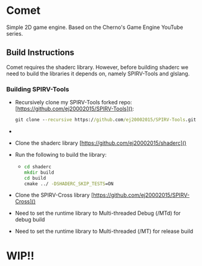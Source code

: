 # Comet
Simple 2D game engine. Based on the Cherno's Game Engine YouTube series.

## Build Instructions

Comet requires the shaderc library. However, before building shaderc we need to build the libraries it depends on, namely SPIRV-Tools and glslang.

### Building SPIRV-Tools

- Recursively clone my SPIRV-Tools forked repo: [https://github.com/ej20002015/SPIRV-Tools]():
  ```bat
  git clone --recursive https://github.com/ej20002015/SPIRV-Tools.git
  ```
- 

- Clone the shaderc library [https://github.com/ej20002015/shaderc]()
- Run the following to build the library:
  - ```bat
    cd shaderc
    mkdir build
    cd build 
    cmake ../ -DSHADERC_SKIP_TESTS=ON
    ```
- Clone the SPIRV-Cross library [https://github.com/ej20002015/SPIRV-Cross]()
- Need to set the runtime library to Multi-threaded Debug (/MTd) for debug build
- Need to set the runtime library to Multi-threaded (/MT) for release build

# WIP!!
  
